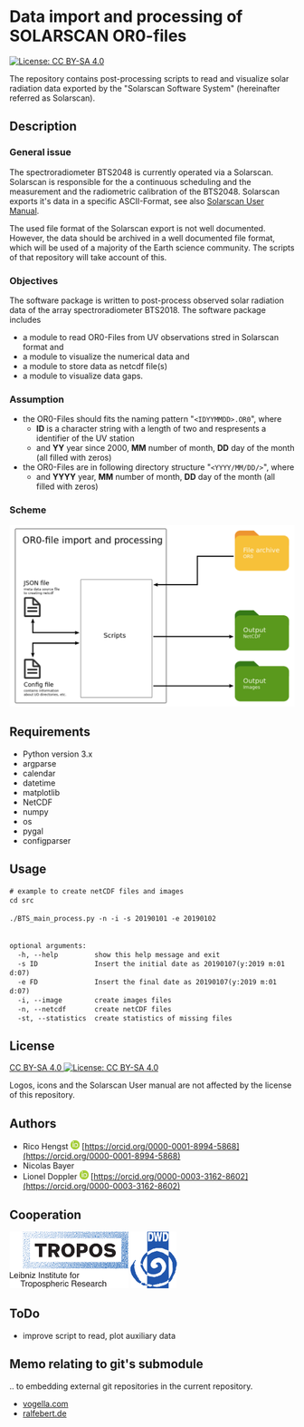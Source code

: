 # Data import and processing of SOLARSCAN OR0-files

[![License: CC BY-SA 4.0](https://licensebuttons.net/l/by-sa/4.0/80x15.png)](https://creativecommons.org/licenses/by-sa/4.0/)

The repository contains post-processing scripts to read and visualize solar radiation data exported by the  "Solarscan Software System" (hereinafter referred as Solarscan).


## Description
### General issue
The spectroradiometer BTS2048 is currently operated via a Solarscan. Solarscan is responsible for the a continuous scheduling and the measurement and the radiometric calibration of the BTS2048. Solarscan exports it's data in a specific ASCII-Format, see also [Solarscan User Manual](doc/Solarscan_BTS2048.pdf).

The used file format of the Solarscan export is not well documented. However, the data should be archived in a well documented file format, which will be used of a majority of the Earth science community. The scripts of that repository will take account of this.

### Objectives
The software package is written to post-process observed solar radiation data of the array spectroradiometer BTS2018.
The software package includes
* a module to read OR0-Files from UV observations stred in Solarscan format and
* a module to visualize the numerical data and
* a module to store data as netcdf file(s)
* a module to visualize data gaps.

### Assumption
* the OR0-Files should fits the naming pattern "`<IDYYMMDD>.OR0`", where
  * **ID** is a character string with a length of two and respresents a identifier of the UV station
  * and **YY** year since 2000, **MM** number of month, **DD** day of the month (all filled with zeros)
* the OR0-Files are in following directory structure "`<YYYY/MM/DD/>`", where
  * and **YYYY** year, **MM** number of month, **DD** day of the month (all filled with zeros)

### Scheme
![BTS scheme](doc/bts_scheme.png)

## Requirements

* Python version 3.x
* argparse
* calendar
* datetime
* matplotlib
* NetCDF
* numpy
* os
* pygal
* configparser

## Usage
```
# example to create netCDF files and images
cd src

./BTS_main_process.py -n -i -s 20190101 -e 20190102


optional arguments:
  -h, --help         show this help message and exit
  -s ID              Insert the initial date as 20190107(y:2019 m:01 d:07)
  -e FD              Insert the final date as 20190107(y:2019 m:01 d:07)
  -i, --image        create images files
  -n, --netcdf       create netCDF files
  -st, --statistics  create statistics of missing files

```

## License
[CC BY-SA 4.0 ![License: CC BY-SA 4.0](https://licensebuttons.net/l/by-sa/4.0/80x15.png)](https://creativecommons.org/licenses/by-sa/4.0/)

Logos, icons and the Solarscan User manual are not affected by the license of this repository.


## Authors
* Rico Hengst ![Logo](doc/ORCIDiD_icon16x16.png) [https://orcid.org/0000-0001-8994-5868](https://orcid.org/0000-0001-8994-5868)
* Nicolas Bayer
* Lionel Doppler ![Logo](doc/ORCIDiD_icon16x16.png) [https://orcid.org/0000-0003-3162-8602](https://orcid.org/0000-0003-3162-8602)

## Cooperation
![Tropos Logo](doc/TROPOS-Logo_ENG.png)
![DWD Logo](doc/Deutscherwetterdienst-logo.png)

## ToDo
* improve script to read, plot auxiliary data

## Memo relating to git's submodule
.. to embedding external git repositories in the current repository.

* [vogella.com](https://www.vogella.com/tutorials/GitSubmodules/article.html)
* [ralfebert.de](https://www.ralfebert.de/git/submodules/)

